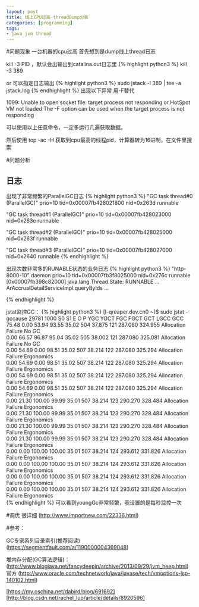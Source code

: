 ```yaml
---
layout: post
title: 线上CPU过高-threadDump分析
categories: [programming]
tags:
- java jvm thread
---
```


#问题现象
一台机器的cpu过高
首先想到是dump线上thread日志


kiil -3 PID ，默认会出输出到catalina.out日志里
{% highlight python3 %}
 kill -3 389

or 可以指定日志输出
{% highlight python3 %}
 sudo jstack -l 389 | tee -a jstack.log
{% endhighlight %}
出现以下异常 用-F替代

1099: Unable to open socket file: target process not responding or HotSpot VM not loaded
The -F option can be used when the target process is not responding

可以使用以上任意命令，一定多运行几遍获取数据。

然后使用 top -ac -H 获取到cpu最高的线程pid，计算器转为16进制，在文件里搜索


#问题分析
## 日志

出现了非常频繁的ParallelGC日志
{% highlight python3 %}
"GC task thread#0 (ParallelGC)" prio=10 tid=0x00007fb428021800 nid=0x263d runnable 

"GC task thread#1 (ParallelGC)" prio=10 tid=0x00007fb428023000 nid=0x263e runnable 

"GC task thread#2 (ParallelGC)" prio=10 tid=0x00007fb428025000 nid=0x263f runnable 

"GC task thread#3 (ParallelGC)" prio=10 tid=0x00007fb428027000 nid=0x2640 runnable 
{% endhighlight %}

出现次数非常多的RUNABLE状态的业务日志
{% highlight python3 %}
"http-8000-10" daemon prio=10 tid=0x00007fb3f8025000 nid=0x276c runnable [0x00007fb398c82000]
   java.lang.Thread.State: RUNNABLE
   ...
   ArAccrualDetailServiceImpl.queryByIds
   ...
  
{% endhighlight %}

jstat监控GC：
{% highlight python3 %}
[l-qreaper.dev.cn0 ~]$ sudo jstat -gccause 29781 1000
  S0     S1     E      O      P     YGC     YGCT    FGC    FGCT     GCT    LGCC                 GCC                 
 75.48   0.00  53.94  93.55  35.02    504   37.875   121  287.080  324.955 Allocation Failure   No GC               
  0.00  66.57  96.87  95.04  35.02    505   38.002   121  287.080  325.081 Allocation Failure   No GC               
  0.00  54.69   0.00  98.51  35.02    507   38.214   122  287.080  325.294 Allocation Failure   Ergonomics          
  0.00  54.69   0.00  98.51  35.02    507   38.214   122  287.080  325.294 Allocation Failure   Ergonomics          
  0.00  54.69   0.00  98.51  35.02    507   38.214   122  287.080  325.294 Allocation Failure   Ergonomics          
  0.00  54.69   0.00  98.51  35.02    507   38.214   122  287.080  325.294 Allocation Failure   Ergonomics          
  0.00  21.30 100.00  99.99  35.01    507   38.214   123  290.270  328.484 Allocation Failure   Ergonomics          
  0.00  21.30 100.00  99.99  35.01    507   38.214   123  290.270  328.484 Allocation Failure   Ergonomics          
  0.00  21.30 100.00  99.99  35.01    507   38.214   123  290.270  328.484 Allocation Failure   Ergonomics          
  0.00  21.30 100.00  99.99  35.01    507   38.214   123  290.270  328.484 Allocation Failure   Ergonomics          
  0.00   0.00 100.00 100.00  35.01    507   38.214   124  293.612  331.826 Allocation Failure   Ergonomics          
  0.00   0.00 100.00 100.00  35.01    507   38.214   124  293.612  331.826 Allocation Failure   Ergonomics          
  0.00   0.00 100.00 100.00  35.01    507   38.214   124  293.612  331.826 Allocation Failure   Ergonomics          
  0.00   0.00 100.00 100.00  35.01    507   38.214   124  293.612  331.826 Allocation Failure   Ergonomics        
{% endhighlight %}
可以看到youngGc非常频繁，我设置的是每秒监控一次


#调优
很详细
(http://www.importnew.com/22336.html)

#参考：

GC专家系列目录索引(推荐阅读)
(https://segmentfault.com/a/1190000004369048)

堆内存分配(GC算法逻辑)：
(http://www.blogjava.net/fancydeepin/archive/2013/09/29/jvm_heep.html)
官方
(http://www.oracle.com/technetwork/java/javase/tech/vmoptions-jsp-140102.html)


[https://my.oschina.net/dabird/blog/691692]
[http://blog.csdn.net/rachel_luo/article/details/8920596]



